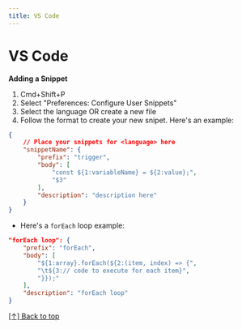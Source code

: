 ```yaml
---
title: VS Code
---
```


# VS Code

**Adding a Snippet**

1. Cmd+Shift+P
2. Select "Preferences: Configure User Snippets"
3. Select the language OR create a new file
4. Follow the format to create your new snipet. Here's an example:

```json
{
	// Place your snippets for <language> here
	"snippetName": {
		"prefix": "trigger",
		"body": [
			"const ${1:variableName} = ${2:value};",
			"$3"
		],
		"description": "description here"
	}
}
```
- Here's a `forEach` loop example:

```json
"forEach loop": {
	"prefix": "forEach",
	"body": [
		"${1:array}.forEach(${2:(item, index) => {",
		"\t${3:// code to execute for each item}",
		"}});"
	],
	"description": "forEach loop"
}
```

[[↑] Back to top](#top)

